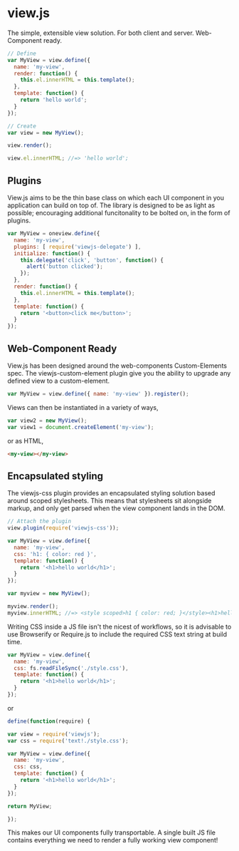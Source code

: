 # view.js

The simple, extensible view solution. For both client and server. Web-Component ready.

```js
// Define
var MyView = view.define({
  name: 'my-view',
  render: function() {
    this.el.innerHTML = this.template();
  },
  template: function() {
    return 'hello world';
  }
});

// Create
var view = new MyView();

view.render();

view.el.innerHTML; //=> 'hello world';
```

## Plugins

View.js aims to be the thin base class on which each UI component in you application can build on top of. The library is designed to be as light as possible; encouraging additional funcitonality to be bolted on, in the form of plugins.

```js
var MyView = oneview.define({
  name: 'my-view',
  plugins: [ require('viewjs-delegate') ],
  initialize: function() {
    this.delegate('click', 'button', function() {
      alert('button clicked');
    });
  },
  render: function() {
    this.el.innerHTML = this.template();
  },
  template: function() {
    return '<button>click me</button>';
  }
});
```

## Web-Component Ready

View.js has been designed around the web-components Custom-Elements spec. The viewjs-custom-element plugin give you the ability to upgrade any defined view to a custom-element.

```js
var MyView = view.define({ name: 'my-view' }).register();
```

Views can then be instantiated in a variety of ways,

```js
var view2 = new MyView();
var view1 = document.createElement('my-view');
```

or as HTML,

```html
<my-view></my-view>
```

## Encapsulated styling

The viewjs-css plugin provides an encapsulated styling solution based around scoped stylesheets. This means that stylesheets sit alongside markup, and only get parsed when the view component lands in the DOM.

```js
// Attach the plugin
view.plugin(require('viewjs-css'));

var MyView = view.define({
  name: 'my-view',
  css: 'h1: { color: red }',
  template: function() {
    return '<h1>hello world</h1>';
  }
});

var myview = new MyView();

myview.render();
myview.innerHTML; //=> <style scoped>h1 { color: red; }</style><h1>hello world</h1>
```

Writing CSS inside a JS file isn't the nicest of workflows, so it is advisable to use Browserify or Require.js to include the required CSS text string at build time.

```js
var MyView = view.define({
  name: 'my-view',
  css: fs.readFileSync('./style.css'),
  template: function() {
    return '<h1>hello world</h1>';
  }
});
```
or

```js
define(function(require) {

var view = require('viewjs');
var css = require('text!./style.css');

var MyView = view.define({
  name: 'my-view',
  css: css,
  template: function() {
    return '<h1>hello world</h1>';
  }
});

return MyView;

});
```

This makes our UI components fully transportable. A single built JS file contains everything we need to render a fully working view component!
